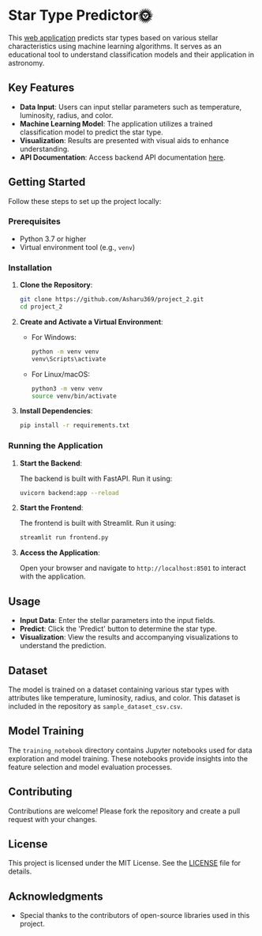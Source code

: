 # Star Type Predictor🌞

This [web application](https://startypespredictor.streamlit.app/) predicts star types based on various stellar characteristics using machine learning algorithms. It serves as an educational tool to understand classification models and their application in astronomy.

## Key Features

- **Data Input**: Users can input stellar parameters such as temperature, luminosity, radius, and color.
- **Machine Learning Model**: The application utilizes a trained classification model to predict the star type.
- **Visualization**: Results are presented with visual aids to enhance understanding.
- **API Documentation**: Access backend API documentation [here](https://star-type-predictor-6jei.onrender.com/docs).

## Getting Started

Follow these steps to set up the project locally:

### Prerequisites

- Python 3.7 or higher
- Virtual environment tool (e.g., `venv`)

### Installation

1. **Clone the Repository**:

   ```bash
   git clone https://github.com/Asharu369/project_2.git
   cd project_2
   ```

2. **Create and Activate a Virtual Environment**:

   - For Windows:
     ```bash
     python -m venv venv
     venv\Scripts\activate
     ```
   - For Linux/macOS:
     ```bash
     python3 -m venv venv
     source venv/bin/activate
     ```

3. **Install Dependencies**:

   ```bash
   pip install -r requirements.txt
   ```

### Running the Application

1. **Start the Backend**:

   The backend is built with FastAPI. Run it using:

   ```bash
   uvicorn backend:app --reload
   ```

2. **Start the Frontend**:

   The frontend is built with Streamlit. Run it using:

   ```bash
   streamlit run frontend.py
   ```

3. **Access the Application**:

   Open your browser and navigate to `http://localhost:8501` to interact with the application.

## Usage

- **Input Data**: Enter the stellar parameters into the input fields.
- **Predict**: Click the 'Predict' button to determine the star type.
- **Visualization**: View the results and accompanying visualizations to understand the prediction.

## Dataset

The model is trained on a dataset containing various star types with attributes like temperature, luminosity, radius, and color. This dataset is included in the repository as `sample_dataset_csv.csv`.

## Model Training

The `training_notebook` directory contains Jupyter notebooks used for data exploration and model training. These notebooks provide insights into the feature selection and model evaluation processes.

## Contributing

Contributions are welcome! Please fork the repository and create a pull request with your changes.

## License

This project is licensed under the MIT License. See the [LICENSE](LICENSE) file for details.

## Acknowledgments

- Special thanks to the contributors of open-source libraries used in this project.
